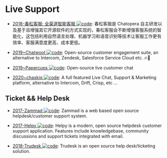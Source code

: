 # Live Support

- [2018-春松客服: 全渠道智能客服 ![code](https://ng-tech.icu/assets/code.svg)](https://github.com/chatopera/cosin): 春松客服是 Chatopera 自主研发以及基于且增强其它开源软件的方式实现的，春松客服会不断增强客服系统的智能化，这包括利用自然语言处理、机器学习和语音识别等技术让客服工作更有效率、客服满意度更高、成本更低。

- [2019~Chatwoot ![code](https://ng-tech.icu/assets/code.svg)](https://github.com/chatwoot/chatwoot): Open-source customer engagement suite, an alternative to Intercom, Zendesk, Salesforce Service Cloud etc. 🔥💬

- [2019~Papercups ![code](https://ng-tech.icu/assets/code.svg)](https://github.com/papercups-io/papercups): Open-source live customer chat

- [2020~chaskiq ![code](https://ng-tech.icu/assets/code.svg)](https://github.com/chaskiq/chaskiq): A full featured Live Chat, Support & Marketing platform, alternative to Intercom, Drift, Crisp, etc ...

## Ticket && Help Desk

- [2017-Zammad ![code](https://ng-tech.icu/assets/code.svg)](https://github.com/zammad/zammad): Zammad is a web based open source helpdesk/customer support system.

- [2017-Helpy ![code](https://ng-tech.icu/assets/code.svg)](https://github.com/helpyio/helpy): Helpy is a modern, open source helpdesk customer support application. Features include knowledgebase, community discussions and support tickets integrated with email.

- [2018-Trudesk ![code](https://ng-tech.icu/assets/code.svg)](https://github.com/polonel/trudesk): Trudesk is an open source help desk/ticketing solution.
